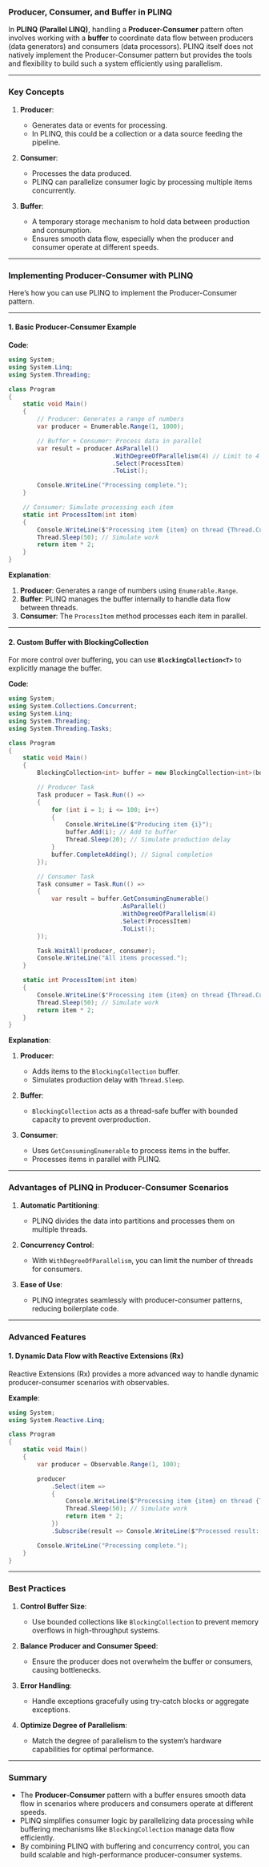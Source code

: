 ### **Producer, Consumer, and Buffer in PLINQ**

In **PLINQ (Parallel LINQ)**, handling a **Producer-Consumer** pattern often involves working with a **buffer** to coordinate data flow between producers (data generators) and consumers (data processors). PLINQ itself does not natively implement the Producer-Consumer pattern but provides the tools and flexibility to build such a system efficiently using parallelism.

---

### **Key Concepts**

1. **Producer**:
   - Generates data or events for processing.
   - In PLINQ, this could be a collection or a data source feeding the pipeline.

2. **Consumer**:
   - Processes the data produced.
   - PLINQ can parallelize consumer logic by processing multiple items concurrently.

3. **Buffer**:
   - A temporary storage mechanism to hold data between production and consumption.
   - Ensures smooth data flow, especially when the producer and consumer operate at different speeds.

---

### **Implementing Producer-Consumer with PLINQ**

Here’s how you can use PLINQ to implement the Producer-Consumer pattern.

---

#### **1. Basic Producer-Consumer Example**

**Code**:

```csharp
using System;
using System.Linq;
using System.Threading;

class Program
{
    static void Main()
    {
        // Producer: Generates a range of numbers
        var producer = Enumerable.Range(1, 1000);

        // Buffer + Consumer: Process data in parallel
        var result = producer.AsParallel()
                             .WithDegreeOfParallelism(4) // Limit to 4 threads
                             .Select(ProcessItem)
                             .ToList();

        Console.WriteLine("Processing complete.");
    }

    // Consumer: Simulate processing each item
    static int ProcessItem(int item)
    {
        Console.WriteLine($"Processing item {item} on thread {Thread.CurrentThread.ManagedThreadId}");
        Thread.Sleep(50); // Simulate work
        return item * 2;
    }
}
```

**Explanation**:
1. **Producer**: Generates a range of numbers using `Enumerable.Range`.
2. **Buffer**: PLINQ manages the buffer internally to handle data flow between threads.
3. **Consumer**: The `ProcessItem` method processes each item in parallel.

---

#### **2. Custom Buffer with BlockingCollection**

For more control over buffering, you can use **`BlockingCollection<T>`** to explicitly manage the buffer.

**Code**:

```csharp
using System;
using System.Collections.Concurrent;
using System.Linq;
using System.Threading;
using System.Threading.Tasks;

class Program
{
    static void Main()
    {
        BlockingCollection<int> buffer = new BlockingCollection<int>(boundedCapacity: 10);

        // Producer Task
        Task producer = Task.Run(() =>
        {
            for (int i = 1; i <= 100; i++)
            {
                Console.WriteLine($"Producing item {i}");
                buffer.Add(i); // Add to buffer
                Thread.Sleep(20); // Simulate production delay
            }
            buffer.CompleteAdding(); // Signal completion
        });

        // Consumer Task
        Task consumer = Task.Run(() =>
        {
            var result = buffer.GetConsumingEnumerable()
                               .AsParallel()
                               .WithDegreeOfParallelism(4)
                               .Select(ProcessItem)
                               .ToList();
        });

        Task.WaitAll(producer, consumer);
        Console.WriteLine("All items processed.");
    }

    static int ProcessItem(int item)
    {
        Console.WriteLine($"Processing item {item} on thread {Thread.CurrentThread.ManagedThreadId}");
        Thread.Sleep(50); // Simulate work
        return item * 2;
    }
}
```

**Explanation**:
1. **Producer**:
   - Adds items to the `BlockingCollection` buffer.
   - Simulates production delay with `Thread.Sleep`.

2. **Buffer**:
   - `BlockingCollection` acts as a thread-safe buffer with bounded capacity to prevent overproduction.

3. **Consumer**:
   - Uses `GetConsumingEnumerable` to process items in the buffer.
   - Processes items in parallel with PLINQ.

---

### **Advantages of PLINQ in Producer-Consumer Scenarios**

1. **Automatic Partitioning**:
   - PLINQ divides the data into partitions and processes them on multiple threads.

2. **Concurrency Control**:
   - With `WithDegreeOfParallelism`, you can limit the number of threads for consumers.

3. **Ease of Use**:
   - PLINQ integrates seamlessly with producer-consumer patterns, reducing boilerplate code.

---

### **Advanced Features**

#### **1. Dynamic Data Flow with Reactive Extensions (Rx)**

Reactive Extensions (Rx) provides a more advanced way to handle dynamic producer-consumer scenarios with observables.

**Example**:
```csharp
using System;
using System.Reactive.Linq;

class Program
{
    static void Main()
    {
        var producer = Observable.Range(1, 100);

        producer
            .Select(item =>
            {
                Console.WriteLine($"Processing item {item} on thread {Thread.CurrentThread.ManagedThreadId}");
                Thread.Sleep(50); // Simulate work
                return item * 2;
            })
            .Subscribe(result => Console.WriteLine($"Processed result: {result}"));

        Console.WriteLine("Processing complete.");
    }
}
```

---

### **Best Practices**

1. **Control Buffer Size**:
   - Use bounded collections like `BlockingCollection` to prevent memory overflows in high-throughput systems.

2. **Balance Producer and Consumer Speed**:
   - Ensure the producer does not overwhelm the buffer or consumers, causing bottlenecks.

3. **Error Handling**:
   - Handle exceptions gracefully using try-catch blocks or aggregate exceptions.

4. **Optimize Degree of Parallelism**:
   - Match the degree of parallelism to the system’s hardware capabilities for optimal performance.

---

### **Summary**

- The **Producer-Consumer** pattern with a buffer ensures smooth data flow in scenarios where producers and consumers operate at different speeds.
- PLINQ simplifies consumer logic by parallelizing data processing while buffering mechanisms like `BlockingCollection` manage data flow efficiently.
- By combining PLINQ with buffering and concurrency control, you can build scalable and high-performance producer-consumer systems.
